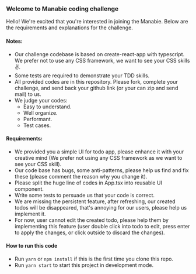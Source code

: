 ### Welcome to Manabie coding challenge

Hello!
We're excited that you're interested in joining the Manabie. Below are the requirements and explanations for the challenge.

#### Notes: 
- Our challenge codebase is based on create-react-app with typescript. We prefer not to use any CSS framework, we want to see your CSS skills :v:.
- Some tests are required to demonstrate your TDD skills.
- All provided codes are in this repository. Please fork, complete your challenge, and send back your github link (or your can zip and send mail) to us.
- We judge your codes:
    - Easy to understand.
    - Well organize.
    - Performant.
    - Test cases.

#### Requirements:
- We provided you a simple UI for todo app, please enhance it with your creative mind (We prefer not using any CSS framework as we want to see your CSS skill).
- Our code base has bugs, some anti-patterns, please help us find and fix these (please comment the reason why you change it).
- Please split the huge line of codes in App.tsx into reusable UI component.
- Write some tests to persuade us that your code is correct.
- We are missing the persistent feature, after refreshing, our created todos will be disappeared, that's annoying for our users, please help us implement it.
- For now, user cannot edit the created todo, please help them by implementing this feature (user double click into todo to edit, press enter to apply the changes, or click outside to discard the changes).


#### How to run this code
- Run ```yarn``` or ```npm install``` if this is the first time you clone this repo.
- Run ```yarn start``` to start this project in development mode.
